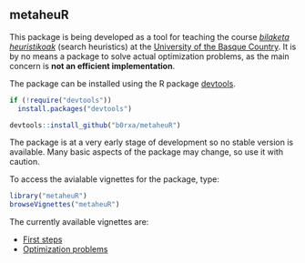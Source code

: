 ## metaheuR

This package is being developed as a tool for teaching the course [_bilaketa heuristikoak_](http://www.ehu.eus/p200-content/eu/pls/entrada/plew0040.htm_asignatura_next?p_sesion=&p_cod_idioma=EUS&p_en_portal=S&p_cod_centro=226&p_cod_plan=GINFOR20&p_anyoAcad=act&p_pestanya=3&p_menu=principal&p_cod_asig=26222&p_ciclo=X&p_curso=4&p_vengo_de=asig_cursos) (search heuristics) at the [University of the Basque Country](www.ehu.eus). It is by no means a package to solve actual optimization problems, as the main concern is **not an efficient implementation**.

The package can be installed using the R package [devtools](http://cran.r-project.org/web/packages/devtools/index.html). 

```r
if (!require("devtools"))
  install.packages("devtools")

devtools::install_github("b0rxa/metaheuR")
```

The package is at a very early stage of development so no stable version is available. Many basic aspects of the package may change, so use it with caution.

To access the avialable vignettes for the package, type:

```r
library("metaheuR")
browseVignettes("metaheuR")
```
The currently available vignettes are:

* [First steps](http://htmlpreview.github.io/?https://github.com/b0rxa/metaheuR/blob/master/inst/doc/metaheuR_first_steps.html)
* [Optimization problems](http://htmlpreview.github.io/?https://github.com/b0rxa/metaheuR/blob/master/inst/doc/metaheuR_optimization_problems.html)